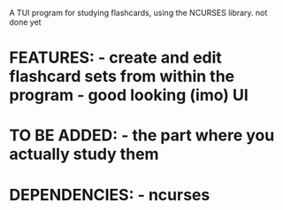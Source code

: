 A TUI program for studying flashcards, using the NCURSES library. not done yet


<h1> FEATURES:
- create and edit flashcard sets from within the program
- good looking (imo) UI


<h1> TO BE ADDED:
- the part where you actually study them

<h1> DEPENDENCIES:
- ncurses
